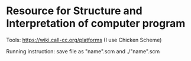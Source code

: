 # Resource for Structure and Interpretation of computer program 

Tools: https://wiki.call-cc.org/platforms (I use Chicken Scheme)

Running instruction: save file as "name".scm and ./"name".scm 
